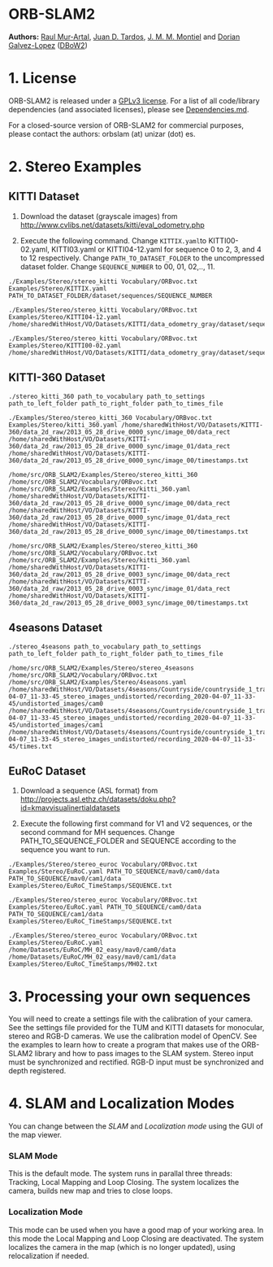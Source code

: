 # ORB-SLAM2
**Authors:** [Raul Mur-Artal](http://webdiis.unizar.es/~raulmur/), [Juan D. Tardos](http://webdiis.unizar.es/~jdtardos/), [J. M. M. Montiel](http://webdiis.unizar.es/~josemari/) and [Dorian Galvez-Lopez](http://doriangalvez.com/) ([DBoW2](https://github.com/dorian3d/DBoW2))


# 1. License

ORB-SLAM2 is released under a [GPLv3 license](https://github.com/raulmur/ORB_SLAM2/blob/master/License-gpl.txt). For a list of all code/library dependencies (and associated licenses), please see [Dependencies.md](https://github.com/raulmur/ORB_SLAM2/blob/master/Dependencies.md).

For a closed-source version of ORB-SLAM2 for commercial purposes, please contact the authors: orbslam (at) unizar (dot) es.


# 2. Stereo Examples

## KITTI Dataset

1. Download the dataset (grayscale images) from http://www.cvlibs.net/datasets/kitti/eval_odometry.php 

2. Execute the following command. Change `KITTIX.yaml`to KITTI00-02.yaml, KITTI03.yaml or KITTI04-12.yaml for sequence 0 to 2, 3, and 4 to 12 respectively. Change `PATH_TO_DATASET_FOLDER` to the uncompressed dataset folder. Change `SEQUENCE_NUMBER` to 00, 01, 02,.., 11. 
```
./Examples/Stereo/stereo_kitti Vocabulary/ORBvoc.txt Examples/Stereo/KITTIX.yaml PATH_TO_DATASET_FOLDER/dataset/sequences/SEQUENCE_NUMBER
```

```
./Examples/Stereo/stereo_kitti Vocabulary/ORBvoc.txt Examples/Stereo/KITTI04-12.yaml /home/sharedWithHost/VO/Datasets/KITTI/data_odometry_gray/dataset/sequences/04
```
```
./Examples/Stereo/stereo_kitti Vocabulary/ORBvoc.txt Examples/Stereo/KITTI00-02.yaml /home/sharedWithHost/VO/Datasets/KITTI/data_odometry_gray/dataset/sequences/01
```

## KITTI-360 Dataset
```
./stereo_kitti_360 path_to_vocabulary path_to_settings path_to_left_folder path_to_right_folder path_to_times_file
```
```
./Examples/Stereo/stereo_kitti_360 Vocabulary/ORBvoc.txt Examples/Stereo/kitti_360.yaml /home/sharedWithHost/VO/Datasets/KITTI-360/data_2d_raw/2013_05_28_drive_0000_sync/image_00/data_rect /home/sharedWithHost/VO/Datasets/KITTI-360/data_2d_raw/2013_05_28_drive_0000_sync/image_01/data_rect /home/sharedWithHost/VO/Datasets/KITTI-360/data_2d_raw/2013_05_28_drive_0000_sync/image_00/timestamps.txt
```
```
/home/src/ORB_SLAM2/Examples/Stereo/stereo_kitti_360 /home/src/ORB_SLAM2/Vocabulary/ORBvoc.txt /home/src/ORB_SLAM2/Examples/Stereo/kitti_360.yaml /home/sharedWithHost/VO/Datasets/KITTI-360/data_2d_raw/2013_05_28_drive_0000_sync/image_00/data_rect /home/sharedWithHost/VO/Datasets/KITTI-360/data_2d_raw/2013_05_28_drive_0000_sync/image_01/data_rect /home/sharedWithHost/VO/Datasets/KITTI-360/data_2d_raw/2013_05_28_drive_0000_sync/image_00/timestamps.txt
```
```
/home/src/ORB_SLAM2/Examples/Stereo/stereo_kitti_360 /home/src/ORB_SLAM2/Vocabulary/ORBvoc.txt /home/src/ORB_SLAM2/Examples/Stereo/kitti_360.yaml /home/sharedWithHost/VO/Datasets/KITTI-360/data_2d_raw/2013_05_28_drive_0003_sync/image_00/data_rect /home/sharedWithHost/VO/Datasets/KITTI-360/data_2d_raw/2013_05_28_drive_0003_sync/image_01/data_rect /home/sharedWithHost/VO/Datasets/KITTI-360/data_2d_raw/2013_05_28_drive_0003_sync/image_00/timestamps.txt
```

## 4seasons Dataset
```
./stereo_4seasons path_to_vocabulary path_to_settings path_to_left_folder path_to_right_folder path_to_times_file
```
```
/home/src/ORB_SLAM2/Examples/Stereo/stereo_4seasons /home/src/ORB_SLAM2/Vocabulary/ORBvoc.txt /home/src/ORB_SLAM2/Examples/Stereo/4seasons.yaml /home/sharedWithHost/VO/Datasets/4seasons/Countryside/countryside_1_train/recording_2020-04-07_11-33-45_stereo_images_undistorted/recording_2020-04-07_11-33-45/undistorted_images/cam0 /home/sharedWithHost/VO/Datasets/4seasons/Countryside/countryside_1_train/recording_2020-04-07_11-33-45_stereo_images_undistorted/recording_2020-04-07_11-33-45/undistorted_images/cam1 /home/sharedWithHost/VO/Datasets/4seasons/Countryside/countryside_1_train/recording_2020-04-07_11-33-45_stereo_images_undistorted/recording_2020-04-07_11-33-45/times.txt
```

## EuRoC Dataset

1. Download a sequence (ASL format) from http://projects.asl.ethz.ch/datasets/doku.php?id=kmavvisualinertialdatasets

2. Execute the following first command for V1 and V2 sequences, or the second command for MH sequences. Change PATH_TO_SEQUENCE_FOLDER and SEQUENCE according to the sequence you want to run.
```
./Examples/Stereo/stereo_euroc Vocabulary/ORBvoc.txt Examples/Stereo/EuRoC.yaml PATH_TO_SEQUENCE/mav0/cam0/data PATH_TO_SEQUENCE/mav0/cam1/data Examples/Stereo/EuRoC_TimeStamps/SEQUENCE.txt
```
```
./Examples/Stereo/stereo_euroc Vocabulary/ORBvoc.txt Examples/Stereo/EuRoC.yaml PATH_TO_SEQUENCE/cam0/data PATH_TO_SEQUENCE/cam1/data Examples/Stereo/EuRoC_TimeStamps/SEQUENCE.txt
```
```
./Examples/Stereo/stereo_euroc Vocabulary/ORBvoc.txt Examples/Stereo/EuRoC.yaml /home/Datasets/EuRoC/MH_02_easy/mav0/cam0/data /home/Datasets/EuRoC/MH_02_easy/mav0/cam1/data Examples/Stereo/EuRoC_TimeStamps/MH02.txt
```


# 3. Processing your own sequences
You will need to create a settings file with the calibration of your camera. See the settings file provided for the TUM and KITTI datasets for monocular, stereo and RGB-D cameras. We use the calibration model of OpenCV. See the examples to learn how to create a program that makes use of the ORB-SLAM2 library and how to pass images to the SLAM system. Stereo input must be synchronized and rectified. RGB-D input must be synchronized and depth registered.

# 4. SLAM and Localization Modes
You can change between the *SLAM* and *Localization mode* using the GUI of the map viewer.

### SLAM Mode
This is the default mode. The system runs in parallal three threads: Tracking, Local Mapping and Loop Closing. The system localizes the camera, builds new map and tries to close loops.

### Localization Mode
This mode can be used when you have a good map of your working area. In this mode the Local Mapping and Loop Closing are deactivated. The system localizes the camera in the map (which is no longer updated), using relocalization if needed. 

